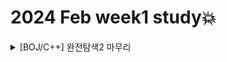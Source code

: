 # 2024 Feb week1 study💥
<details>
<summary>[BOJ/C++] 완전탐색2 마무리</summary>
<p>- 7573<br>
- 1063<br>
- 3163<br>
- 6603<br>
- 9663<br>
</details>